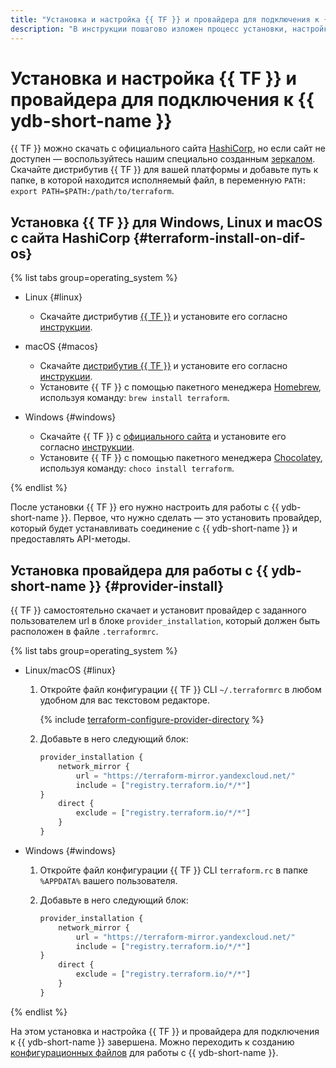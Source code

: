 ```yaml
---
title: "Установка и настройка {{ TF }} и провайдера для подключения к {{ ydb-short-name }}"
description: "В инструкции пошагово изложен процесс установки, настройки {{ TF }} и провайдера {{ yandex-cloud }}."
---
```


# Установка и настройка {{ TF }} и провайдера для подключения к {{ ydb-short-name }}

{{ TF }} можно скачать с официального сайта [HashiCorp](https://developer.hashicorp.com/terraform/downloads), но если сайт не доступен — воспользуйтесь нашим специально созданным [зеркалом](https://hashicorp-releases.yandexcloud.net/terraform/). Скачайте дистрибутив {{ TF }} для вашей платформы и добавьте путь к папке, в которой находится исполняемый файл, в переменную `PATH: export PATH=$PATH:/path/to/terraform`.


## Установка {{ TF }} для Windows, Linux и macOS с сайта HashiCorp {#terraform-install-on-dif-os}

{% list tabs group=operating_system %}

- Linux {#linux}

    * Скачайте дистрибутив [{{ TF }}](https://developer.hashicorp.com/terraform/downloads) и установите его согласно [инструкции](https://developer.hashicorp.com/terraform/tutorials/aws-get-started/install-cli?in=terraform%2Faws-get-started).

- macOS {#macos}

    * Скачайте [дистрибутив {{ TF }}](https://developer.hashicorp.com/terraform/downloads) и установите его согласно [инструкции](https://developer.hashicorp.com/terraform/tutorials/aws-get-started/install-cli?in=terraform%2Faws-get-started).
    * Установите {{ TF }} с помощью пакетного менеджера [Homebrew](https://brew.sh), используя команду: `brew install terraform`.

- Windows {#windows}

    * Скачайте {{ TF }} с [официального сайта](https://developer.hashicorp.com/terraform/downloads) и установите его согласно [инструкции](https://developer.hashicorp.com/terraform/tutorials/aws-get-started/install-cli?in=terraform%2Faws-get-started).
    * Установите {{ TF }} с помощью пакетного менеджера [Chocolatey](https://chocolatey.org/install), используя команду: `choco install terraform`.

{% endlist %}

После установки {{ TF }} его нужно настроить для работы с {{ ydb-short-name }}. Первое, что нужно сделать — это установить провайдер, который будет устанавливать соединение с {{ ydb-short-name }} и предоставлять API-методы.


## Установка провайдера для работы с {{ ydb-short-name }} {#provider-install}

{{ TF }} самостоятельно скачает и установит провайдер с заданного пользователем url в блоке `provider_installation`, который должен быть расположен в файле `.terraformrc`.

{% list tabs group=operating_system %}

- Linux/macOS {#linux}

    1. Откройте файл конфигурации {{ TF }} CLI `~/.terraformrc` в любом удобном для вас текстовом редакторе.

        {% include [terraform-configure-provider-directory](../../_tutorials/terraform-configure-provider-directory.md) %}

    1. Добавьте в него следующий блок:

        ```tf
        provider_installation {
            network_mirror {
                url = "https://terraform-mirror.yandexcloud.net/"
                include = ["registry.terraform.io/*/*"]
        }
            direct {
                exclude = ["registry.terraform.io/*/*"]
            }
        }
        ```

- Windows {#windows}

    1. Откройте файл конфигурации {{ TF }} CLI `terraform.rc` в папке `%APPDATA%` вашего пользователя.
    1. Добавьте в него следующий блок:

        ```tf
        provider_installation {
            network_mirror {
                url = "https://terraform-mirror.yandexcloud.net/"
                include = ["registry.terraform.io/*/*"]
        }
            direct {
                exclude = ["registry.terraform.io/*/*"]
            }
        }
        ```
		
{% endlist %}

На этом установка и настройка {{ TF }} и провайдера для подключения к {{ ydb-short-name }} завершена. Можно переходить к созданию [конфигурационных файлов](./configure.md) для работы с {{ ydb-short-name }}.
